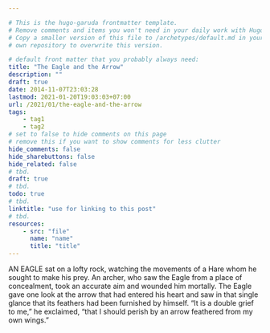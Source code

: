 ```yaml
---

# This is the hugo-garuda frontmatter template.
# Remove comments and items you won't need in your daily work with Hugo.
# Copy a smaller version of this file to /archetypes/default.md in your
# own repository to overwrite this version.

# default front matter that you probably always need:
title: "The Eagle and the Arrow"
description: ""
draft: true
date: 2014-11-07T23:03:28
lastmod: 2021-01-20T19:03:03+07:00
url: /2021/01/the-eagle-and-the-arrow
tags:
    - tag1
    - tag2
# set to false to hide comments on this page
# remove this if you want to show comments for less clutter
hide_comments: false
hide_sharebuttons: false
hide_related: false
# tbd.
draft: true
# tbd.
todo: true
# tbd.
linktitle: "use for linking to this post"
# tbd.
resources:
    - src: "file"
      name: "name"
      title: "title"
---
```

AN EAGLE sat on a lofty rock, watching the movements of a Hare whom he sought to make his prey. An archer, who saw the Eagle from a place of concealment, took an accurate aim and wounded him mortally. The Eagle gave one look at the arrow that had entered his heart and saw in that single glance that its feathers had been furnished by himself. “It is a double grief to me,” he exclaimed, “that I should perish by an arrow feathered from my own wings.”



